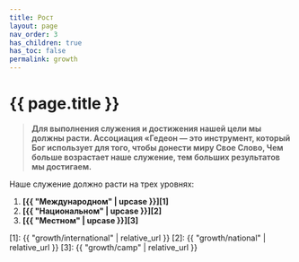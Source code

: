 ```yaml
---
title: Рост
layout: page
nav_order: 3
has_children: true
has_toc: false
permalink: growth
---
```


# {{ page.title }}

> **Для выполнения служения и достижения нашей цели мы должны расти.
> Ассоциация «Гедеон — это инструмент, который Бог использует для того,
> чтобы донести миру Свое Слово, Чем больше возрастает наше служение,
> тем больших результатов мы достигаем.**

Наше служение должно расти на трех уровнях:

1. **[{{ "Международном" | upcase }}][1]**
2. **[{{ "Национальном" | upcase }}][2]**
3. **[{{ "Местном" | upcase }}][3]**

[1]: {{ "growth/international" | relative_url }}
[2]: {{ "growth/national" | relative_url }}
[3]: {{ "growth/camp" | relative_url }}
